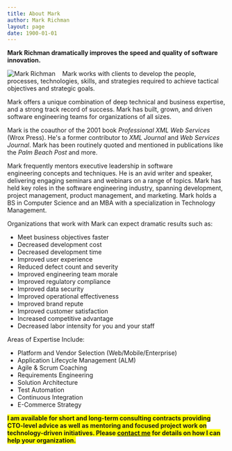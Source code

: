 ```yaml
---
title: About Mark
author: Mark Richman
layout: page
date: 1900-01-01
---
```

**Mark Richman dramatically improves the speed and quality of software innovation.**

<!-- 
<img src="/wp-content/uploads/2014/01/11051792_10100114777738126_1884269413074266382_n-150x150.jpg" alt="Mark Richman" width="204" height="204" srcset="/wp-content/uploads/2014/01/11051792_10100114777738126_1884269413074266382_n-66x66.jpg 66w, /wp-content/uploads/2014/01/11051792_10100114777738126_1884269413074266382_n-150x150.jpg 150w, /wp-content/uploads/2014/01/11051792_10100114777738126_1884269413074266382_n-300x300.jpg 300w, /wp-content/uploads/2014/01/11051792_10100114777738126_1884269413074266382_n.jpg 720w" sizes="(max-width: 204px) 100vw, 204px" />
-->

<div style="float:left; margin-right:1rem;">
<img src="https://s.gravatar.com/avatar/a7263d0aad8f750b83d52b6a58a44b4b?s=200" alt="Mark Richman"/>
</div>

Mark works with clients to develop the people, processes, technologies, skills, and strategies required to achieve tactical objectives and strategic goals.

Mark offers a unique combination of deep technical and business expertise, and a strong track record of success. Mark has built, grown, and driven software engineering teams for organizations of all sizes.

Mark is the coauthor of the 2001 book _Professional XML Web Services_ (Wrox Press). He's a former contributor to _XML Journal_ and _Web Services Journal_. Mark has been routinely quoted and mentioned in publications like the _Palm Beach Post_ and more.

Mark frequently mentors executive leadership in software engineering concepts and techniques. He is an avid writer and speaker, delivering engaging seminars and webinars on a range of topics. Mark has held key roles in the software engineering industry, spanning development, project management, product management, and marketing. Mark holds a BS in Computer Science and an MBA with a specialization in Technology Management.

Organizations that work with Mark can expect dramatic results such as:

  * Meet business objectives faster
  * Decreased development cost
  * Decreased development time
  * Improved user experience
  * Reduced defect count and severity
  * Improved engineering team morale
  * Improved regulatory compliance
  * Improved data security
  * Improved operational effectiveness
  * Improved brand repute
  * Improved customer satisfaction
  * Increased competitive advantage
  * Decreased labor intensity for you and your staff

Areas of Expertise Include:

  * Platform and Vendor Selection (Web/Mobile/Enterprise)
  * Application Lifecycle Management (ALM)
  * Agile & Scrum Coaching
  * Requirements Engineering
  * Solution Architecture
  * Test Automation
  * Continuous Integration
  * E-Commerce Strategy

<span style="background-color: #ffff00; font-weight: bold;">I am available for short and long-term consulting contracts providing CTO-level advice as well as mentoring and focused project work on technology-driven initiatives. Please <a title="Contact" href="/contact">contact me</a> for details on how I can help your organization.</span>
